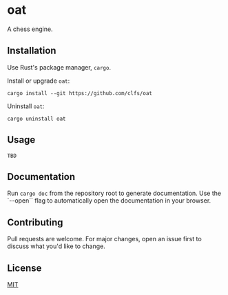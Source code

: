 # oat
A chess engine.

## Installation
Use Rust's package manager, `cargo`.

Install or upgrade `oat`:
```text
cargo install --git https://github.com/clfs/oat
```

Uninstall `oat`:
```text
cargo uninstall oat
```

## Usage
```text
TBD
```

## Documentation
Run `cargo doc` from the repository root to generate documentation. Use the
`--open`` flag to automatically open the documentation in your browser.

## Contributing
Pull requests are welcome. For major changes, open an issue first to discuss
what you'd like to change.

## License
[MIT](./LICENSE)